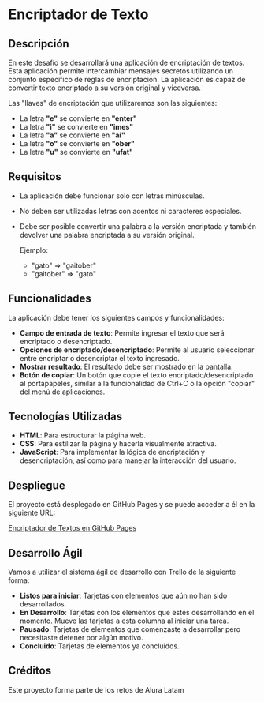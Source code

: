 # Encriptador de Texto

## Descripción

En este desafío se desarrollará una aplicación de encriptación de textos. Esta aplicación permite intercambiar mensajes secretos utilizando un conjunto específico de reglas de encriptación. La aplicación es capaz de convertir texto encriptado a su versión original y viceversa.

Las "llaves" de encriptación que utilizaremos son las siguientes:

- La letra **"e"** se convierte en **"enter"**
- La letra **"i"** se convierte en **"imes"**
- La letra **"a"** se convierte en **"ai"**
- La letra **"o"** se convierte en **"ober"**
- La letra **"u"** se convierte en **"ufat"**

## Requisitos

- La aplicación debe funcionar solo con letras minúsculas.
- No deben ser utilizadas letras con acentos ni caracteres especiales.
- Debe ser posible convertir una palabra a la versión encriptada y también devolver una palabra encriptada a su versión original.
  
  Ejemplo:
  - "gato" => "gaitober"
  - "gaitober" => "gato"

## Funcionalidades

La aplicación debe tener los siguientes campos y funcionalidades:

- **Campo de entrada de texto**: Permite ingresar el texto que será encriptado o desencriptado.
- **Opciones de encriptado/desencriptado**: Permite al usuario seleccionar entre encriptar o desencriptar el texto ingresado.
- **Mostrar resultado**: El resultado debe ser mostrado en la pantalla.
- **Botón de copiar**: Un botón que copie el texto encriptado/desencriptado al portapapeles, similar a la funcionalidad de Ctrl+C o la opción "copiar" del menú de aplicaciones.

## Tecnologías Utilizadas

- **HTML**: Para estructurar la página web.
- **CSS**: Para estilizar la página y hacerla visualmente atractiva.
- **JavaScript**: Para implementar la lógica de encriptación y desencriptación, así como para manejar la interacción del usuario.

## Despliegue

El proyecto está desplegado en GitHub Pages y se puede acceder a él en la siguiente URL:

[Encriptador de Textos en GitHub Pages](https://garyn14.github.io/alura-reto-encriptador/)

## Desarrollo Ágil

Vamos a utilizar el sistema ágil de desarrollo con Trello de la siguiente forma:

- **Listos para iniciar**: Tarjetas con elementos que aún no han sido desarrollados.
- **En Desarrollo**: Tarjetas con los elementos que estés desarrollando en el momento. Mueve las tarjetas a esta columna al iniciar una tarea.
- **Pausado**: Tarjetas de elementos que comenzaste a desarrollar pero necesitaste detener por algún motivo.
- **Concluido**: Tarjetas de elementos ya concluidos.

## Créditos

Este proyecto forma parte de los retos de Alura Latam
